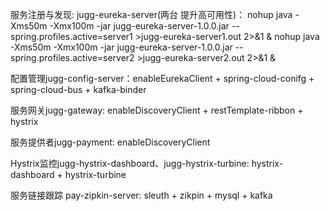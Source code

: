 服务注册与发现:
jugg-eureka-server(两台 提升高可用性)：
nohup java -Xms50m -Xmx100m -jar jugg-eureka-server-1.0.0.jar --spring.profiles.active=server1 >jugg-eureka-server1.out 2>&1 &
nohup java -Xms50m -Xmx100m -jar jugg-eureka-server-1.0.0.jar --spring.profiles.active=server2 >jugg-eureka-server2.out 2>&1 &

配置管理jugg-config-server：enableEurekaClient + spring-cloud-conifg + spring-cloud-bus + kafka-binder

服务网关jugg-gateway: enableDiscoveryClient + restTemplate-ribbon + hystrix

服务提供者jugg-payment: enableDiscoveryClient

Hystrix监控jugg-hystrix-dashboard、jugg-hystrix-turbine: hystrix-dashboard + hystrix-turbine

服务链接跟踪 pay-zipkin-server: sleuth + zikpin + mysql + kafka
